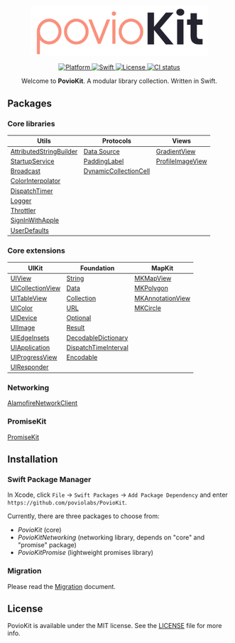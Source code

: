 <p align="center">
    <img src="https://raw.githubusercontent.com/poviolabs/PovioKit/master/PovioKit.png" width="400" max-width="90%" alt="PovioKit" />
</p>

<p align="center">
    <a href="https://cocoapods.org/pods/PovioKit">
        <img src="https://img.shields.io/cocoapods/p/PovioKit.svg?style=flat" alt="Platform" />
    </a>
    <a href="https://swift.org/blog/swift-5-3-released/">
        <img src="https://img.shields.io/badge/Swift-5.3-orange.svg?style=flat" alt="Swift" />
    </a>
    <a href="https://cocoapods.org/pods/PovioKit">
        <img src="https://img.shields.io/cocoapods/l/PovioKit.svg?style=flat" alt="License" />
    </a>
    <a href="https://github.com/poviolabs/PovioKit/actions/workflows/CI.yml">
        <img src="https://github.com/poviolabs/PovioKit/actions/workflows/CI.yml/badge.svg" alt="CI status" />
    </a>
</p>

<p align="center">
    Welcome to <b>PovioKit</b>. A modular library collection. Written in Swift.
</p>

## Packages
### Core libraries

| Utils | Protocols | Views |
| --- | --- | --- |
| [AttributedStringBuilder](Resources/Utilities/AttributedStringBuilder/) | [Data Source](Resources/Protocols/DataSource/) | [GradientView](Resources/Views/GradientView/) |
| [StartupService](Resources/Utilities/StartupService/) | [PaddingLabel](Resources/Views/PaddingLabel/) | [ProfileImageView](Resources/Views/ProfileImageView)
| [Broadcast](Resources/Utilities/Broadcast/) | [DynamicCollectionCell](Resources/Views/DynamicCollectionCell/) |
| [ColorInterpolator](Resources/Utilities/ColorInterpolator/) | |
| [DispatchTimer](Resources/Utilities/DispatchTimer/) | |
| [Logger](Resources/Utilities/Logger/) | |
| [Throttler](Resources/Utilities/Throttler/) | |
| [SignInWithApple](Resources/Utilities/SignInWithApple/) | |
| [UserDefaults](Resources/Utilities/UserDefaults/) | |

### Core extensions

| UIKit | Foundation | MapKit |
| --- | --- | --- |
| [UIView](Sources/Core/Extensions/UIKit/UIView+Povio.swift) | [String](Sources/Core/Extensions/Foundation/String+Povio.swift) | [MKMapView](Sources/Core/Extensions/MapKit/MKMapView+PovioKit.swift) |
| [UICollectionView](Sources/Core/Extensions/UIKit/UICollectionView+Povio.swift) | [Data](Sources/Core/Extensions/Foundation/Data+Povio.swift) | [MKPolygon](Sources/Core/Extensions/MapKit/MKPolygon+PovioKit.swift) |
| [UITableView](Sources/Core/Extensions/UIKit/UITableView+Povio.swift) | [Collection](Sources/Core/Extensions/Foundation/Collection+Povio.swift) | [MKAnnotationView](Sources/Core/Extensions/MapKit/MKAnnotationView+PovioKit.swift) |
| [UIColor](Sources/Core/Extensions/UIKit/UIColor+Povio.swift) | [URL](Sources/Core/Extensions/Foundation/URL+Povio.swift) | [MKCircle](Sources/Core/Extensions/MapKit/MKCircle+PovioKit.swift) |
| [UIDevice](Sources/Core/Extensions/UIKit/UIDevice+Povio.swift) | [Optional](Sources/Core/Extensions/Foundation/Optional+Povio.swift) | |
| [UIImage](Sources/Core/Extensions/UIKit/UIImage+Povio.swift) | [Result](Sources/Core/Extensions/Foundation/Result+Povio.swift) | |
| [UIEdgeInsets](Sources/Core/Extensions/UIKit/UIEdgeInsets+Povio.swift) | [DecodableDictionary](Sources/Core/Extensions/Foundation/DecodableDictionary+Povio.swift) | |
| [UIApplication](Sources/Core/Extensions/UIKit/UIApplication+Povio.swift) | [DispatchTimeInterval](Sources/Core/Extensions/Foundation/DispatchTimeInterval+Povio.swift) | |
| [UIProgressView](Sources/Core/Extensions/UIKit/UIProgressView+Povio.swift) | [Encodable](Sources/Core/Extensions/Foundation/Encodable+Povio.swift) | |
| [UIResponder](Sources/Core/Extensions/UIKit/UIResponder+Povio.swift) | |

### Networking

[AlamofireNetworkClient](Resources/Networking/AlamofireNetworkClient/)

### PromiseKit

[PromiseKit](Resources/PromiseKit/)


## Installation

### Swift Package Manager

In Xcode, click `File` -> `Swift Packages` -> `Add Package Dependency` and enter `https://github.com/poviolabs/PovioKit`.

Currently, there are three packages to choose from:
- *PovioKit* (core)
- *PovioKitNetworking* (networking library, depends on "core" and "promise" package)
- *PovioKitPromise* (lightweight promises library)

### Migration

Please read the [Migration](MIGRATING.md) document.

## License

PovioKit is available under the MIT license. See the [LICENSE](LICENSE) file for more info.
